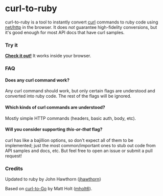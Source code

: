 curl-to-ruby
============

curl-to-ruby is a tool to instantly convert [curl](http://curl.haxx.se) commands to ruby code using [net/http](http://ruby-doc.org/stdlib-2.1.1/libdoc/net/http/rdoc/Net/HTTP.html) in the browser. It does *not* guarantee high-fidelity conversions, but it's good enough for most API docs that have curl samples.

### Try it

**[Check it out!](https://jhawthorn.github.io/curl-to-ruby)** It works inside your browser.


### FAQ

#### Does any curl command work?

Any curl command should work, but only certain flags are understood and converted into ruby code. The rest of the flags will be ignored.

#### Which kinds of curl commands are understood?

Mostly simple HTTP commands (headers, basic auth, body, etc).

#### Will you consider supporting *this-or-that* flag?

curl has like a bajillion options, so don't expect all of them to be implemented; just the most common/important ones to stub out code from API samples and docs, etc. But feel free to open an issue or submit a pull request!



### Credits

Updated to ruby by John Hawthorn ([jhawthorn](https://twitter.com/jhawthorn))

Based on [curl-to-Go](https://github.com/mholt/curl-to-go) by Matt Holt ([mholt6](https://twitter.com/mholt6)).
